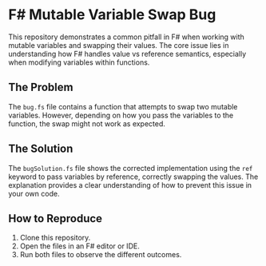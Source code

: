 # F# Mutable Variable Swap Bug

This repository demonstrates a common pitfall in F# when working with mutable variables and swapping their values. The core issue lies in understanding how F# handles value vs reference semantics, especially when modifying variables within functions.

## The Problem

The `bug.fs` file contains a function that attempts to swap two mutable variables. However, depending on how you pass the variables to the function, the swap might not work as expected.

## The Solution

The `bugSolution.fs` file shows the corrected implementation using the `ref` keyword to pass variables by reference, correctly swapping the values. The explanation provides a clear understanding of how to prevent this issue in your own code.

## How to Reproduce

1. Clone this repository.
2. Open the files in an F# editor or IDE.
3. Run both files to observe the different outcomes.
